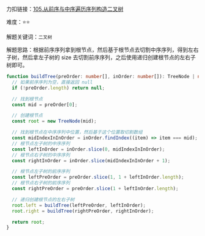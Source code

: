 力扣链接：<a href="https://leetcode.cn/problems/construct-binary-tree-from-preorder-and-inorder-traversal/description/" target="_blank">105.从前序与中序遍历序列构造二叉树</a>

难度：⭐⭐ <br/>

解题关键词：`二叉树`<br />

解题思路：根据前序序列拿到根节点，然后基于根节点去切割中序序列，得到左右子树，然后拿左子树的 size 去切割前序序列，之后使用递归创建根节点的左右子树即可。<br />

```typescript
function buildTree(preOrder: number[], inOrder: number[]): TreeNode | null {
  // 如果前序序列为空，直接返回 null
  if (!preOrder.length) return null;

  // 找到根节点
  const mid = preOrder[0];

  // 创建根节点
  const root = new TreeNode(mid);

  // 找到根节点在中序序列中位置，然后基于这个位置取切割数组
  const midIndexInInOrder = inOrder.findIndex((item) => item === mid);
  // 根节点左子树的中序序列
  const leftInOrder = inOrder.slice(0, midIndexInInOrder);
  // 根节点右子树的中序序列
  const rightInOrder = inOrder.slice(midIndexInInOrder + 1);

  // 根节点左子树的前序序列
  const leftPreOrder = preOrder.slice(1, 1 + leftInOrder.length);
  // 根节点右子树的前序序列
  const rightPreOrder = preOrder.slice(1 + leftInOrder.length);

  // 递归创建根节点的左右子树
  root.left = buildTree(leftPreOrder, leftInOrder);
  root.right = buildTree(rightPreOrder, rightInOrder);

  return root;
}
```
